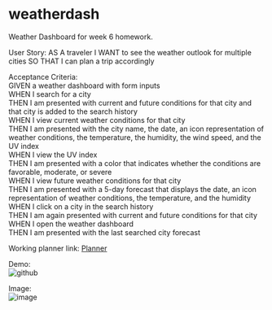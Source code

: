 # weatherdash
Weather Dashboard for week 6 homework.

User Story:
AS A traveler
I WANT to see the weather outlook for multiple cities
SO THAT I can plan a trip accordingly


Acceptance Criteria:  
GIVEN a weather dashboard with form inputs  
WHEN I search for a city  
THEN I am presented with current and future conditions for that city and that city is added to the search history  
WHEN I view current weather conditions for that city  
THEN I am presented with the city name, the date, an icon representation of weather conditions, the temperature, the humidity, the wind speed, and the UV index  
WHEN I view the UV index  
THEN I am presented with a color that indicates whether the conditions are favorable, moderate, or severe  
WHEN I view future weather conditions for that city  
THEN I am presented with a 5-day forecast that displays the date, an icon representation of weather conditions, the temperature, and the humidity  
WHEN I click on a city in the search history  
THEN I am again presented with current and future conditions for that city  
WHEN I open the weather dashboard  
THEN I am presented with the last searched city forecast 


Working planner link:   [Planner](https://tbonexas.github.io/weatherdash/)

Demo:  
![github](https://drive.google.com/file/d/1y_t48FLEmnkCF4yxai-Ru7qF_FGzQAE5/view?usp=sharing)



Image:    
![image](https://user-images.githubusercontent.com/67118229/92775109-f1ee1000-f352-11ea-8ce4-7a07d4eb4fe1.png)
